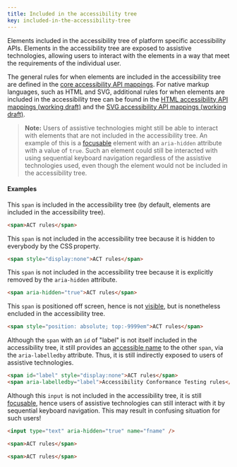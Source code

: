 ```yaml
---
title: Included in the accessibility tree
key: included-in-the-accessibility-tree
---
```


Elements included in the accessibility tree of platform specific accessibility APIs. Elements in the accessibility tree are exposed to assistive technologies, allowing users to interact with the elements in a way that meet the requirements of the individual user.

The general rules for when elements are included in the accessibility tree are defined in the [core accessibility API mappings](https://www.w3.org/TR/core-aam/). For native markup languages, such as HTML and SVG, additional rules for when elements are included in the accessibility tree can be found in the [HTML accessibility API mappings (working draft)](https://www.w3.org/TR/html-aam/) and the [SVG accessibility API mappings (working draft)](https://www.w3.org/TR/svg-aam/).

> **Note:** Users of assistive technologies might still be able to interact with elements that are not included in the accessibility tree. An example of this is a [focusable](#focusable) element with an `aria-hidden` attribute with a value of `true`. Such an element could still be interacted with using sequential keyboard navigation regardless of the assistive technologies used, even though the element would not be included in the accessibility tree.

#### Examples

This `span` is included in the accessibility tree (by default, elements are included in the accessibility tree).

```html
<span>ACT rules</span>
```

This `span` is not included in the accessibility tree because it is hidden to everybody by the CSS property.

```html
<span style="display:none">ACT rules</span>
```

This `span` is not included in the accessibility tree because it is explicitly removed by the `aria-hidden` attribute.

```html
<span aria-hidden="true">ACT rules</span>
```

This `span` is positioned off screen, hence is not [visible](#visible), but is nonetheless encluded in the accessibility tree.

```html
<span style="position: absolute; top:-9999em">ACT rules</span>
```

Although the `span` with an `id` of "label" is not itself included in the accessibility tree, it still provides an [accessible name](#accessible-name) to the other `span`, via the `aria-labelledby` attribute. Thus, it is still indirectly exposed to users of assistive technologies.

```html
<span id="label" style="display:none">ACT rules</span>
<span aria-labelledby="label">Accessibility Conformance Testing rules</span>
```

Although this `input` is not included in the accessibility tree, it is still [focusable](#focusable), hence users of assistive technologies can still interact with it by sequential keyboard navigation. This may result in confusing situation for such users!

```html
<input type="text" aria-hidden="true" name="fname" />
```

```html
<span>ACT rules</span>
```

```html
<span>ACT rules</span>
```
